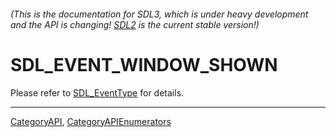 ###### (This is the documentation for SDL3, which is under heavy development and the API is changing! [SDL2](https://wiki.libsdl.org/SDL2/) is the current stable version!)
# SDL_EVENT_WINDOW_SHOWN

Please refer to [SDL_EventType](SDL_EventType) for details.

----
[CategoryAPI](CategoryAPI), [CategoryAPIEnumerators](CategoryAPIEnumerators)

